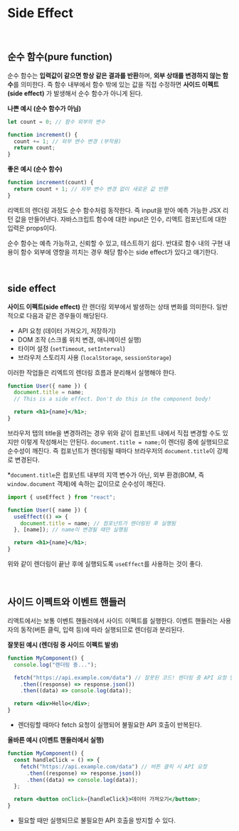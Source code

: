 # Side Effect

<br />

## 순수 함수(pure function)

순수 함수는 **입력값이 같으면 항상 같은 결과를 반환**하며, **외부 상태를 변경하지 않는 함수**를 의미한다.
즉 함수 내부에서 함수 밖에 있는 값을 직접 수정하면 **사이드 이펙트(side effect)** 가 발생해서 순수 함수가 아니게 된다.

**나쁜 예시 (순수 함수가 아님)**

```jsx
let count = 0; // 함수 외부의 변수

function increment() {
  count += 1; // 외부 변수 변경 (부작용)
  return count;
}
```

**좋은 예시 (순수 함수)**

```jsx
function increment(count) {
  return count + 1; // 외부 변수 변경 없이 새로운 값 반환
}
```

리액트의 렌더링 과정도 순수 함수처럼 동작한다. 즉 input을 받아 예측 가능한 JSX 리턴 값을 만들어낸다. 자바스크립트 함수에 대한 input은 인수, 리액트 컴포넌트에 대한 입력은 props이다.

순수 함수는 예측 가능하고, 신뢰할 수 있고, 테스트하기 쉽다. 반대로 함수 내의 구현 내용이 함수 외부에 영향을 끼치는 경우 해당 함수는 side effect가 있다고 얘기한다.

<br />

## side effect

**사이드 이펙트(side effect)** 란 렌더링 외부에서 발생하는 상태 변화를 의미한다. 일반적으로 다음과 같은 경우들이 해당된다.

- API 요청 (데이터 가져오기, 저장하기)
- DOM 조작 (스크롤 위치 변경, 애니메이션 실행)
- 타이머 설정 (`setTimeout`, `setInterval`)
- 브라우저 스토리지 사용 (`localStorage`, `sessionStorage`)

이러한 작업들은 리엑트의 렌더링 흐름과 분리해서 실행해야 한다.

```jsx
function User({ name }) {
  document.title = name;
  // This is a side effect. Don't do this in the component body!

  return <h1>{name}</h1>;
}
```

브라우저 탭의 title을 변경하려는 경우 위와 같이 컴포넌트 내에서 직접 변경할 수도 있지만 이렇게 작성해서는 안된다. `document.title = name;`이 렌더링 중에 실행되므로 순수성이 깨진다. 즉 컴포넌트가 렌더링될 때마다 브라우저의 `document.title`이 강제로 변경된다.

\*`document.title`은 컴포넌트 내부의 지역 변수가 아닌, 외부 환경(BOM, 즉 `window.document` 객체)에 속하는 값이므로 순수성이 깨진다.

```jsx
import { useEffect } from "react";

function User({ name }) {
  useEffect(() => {
    document.title = name; // 컴포넌트가 렌더링된 후 실행됨
  }, [name]); // name이 변경될 때만 실행됨

  return <h1>{name}</h1>;
}
```

위와 같이 렌더링이 끝난 후에 실행되도록 `useEffect`를 사용하는 것이 좋다.

<br />

## 사이드 이펙트와 이벤트 핸들러

리액트에서는 보통 이벤트 핸들러에서 사이드 이펙트를 실행한다. 이벤트 핸들러는 사용자의 동작(버튼 클릭, 입력 등)에 따라 실행되므로 렌더링과 분리된다.

**잘못된 예시 (렌더링 중 사이드 이펙트 발생)**

```jsx
function MyComponent() {
  console.log("렌더링 중...");

  fetch("https://api.example.com/data") // 잘못된 코드! 렌더링 중 API 요청 발생
    .then((response) => response.json())
    .then((data) => console.log(data));

  return <div>Hello</div>;
}
```

- 렌더링할 때마다 fetch 요청이 실행되어 불필요한 API 호출이 반복된다.

**올바른 예시 (이벤트 핸들러에서 실행)**

```jsx
function MyComponent() {
  const handleClick = () => {
    fetch("https://api.example.com/data") // 버튼 클릭 시 API 요청
      .then((response) => response.json())
      .then((data) => console.log(data));
  };

  return <button onClick={handleClick}>데이터 가져오기</button>;
}
```

- 필요할 때만 실행되므로 불필요한 API 호출을 방지할 수 있다.
